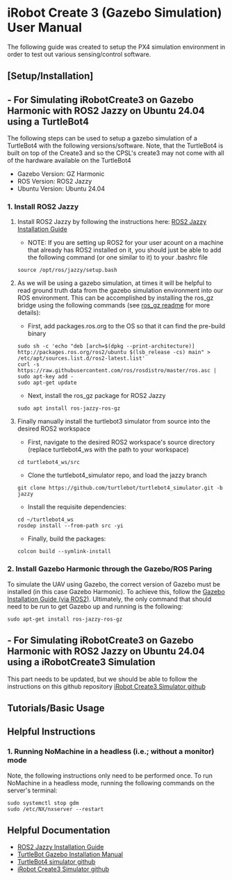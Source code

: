 # iRobot Create 3 (Gazebo Simulation) User Manual

The following guide was created to setup the PX4 simulation environment in order to test out various sensing/control software.

## [Setup/Installation] 

## - For Simulating iRobotCreate3 on Gazebo Harmonic with ROS2 Jazzy on Ubuntu 24.04 using a TurtleBot4

The following steps can be used to setup a gazebo simulation of a TurtleBot4 with the following versions/software. Note, that the TurtleBot4 is built on top of the Create3 and so the CPSL's create3 may not come with all of the hardware available on the TurtleBot4

- Gazebo Version: GZ Harmonic
- ROS Version: ROS2 Jazzy
- Ubuntu Version: Ubuntu 24.04

### 1. Install ROS2 Jazzy
1. Install ROS2 Jazzy by following the instructions here: [ROS2 Jazzy Installation Guide](https://docs.ros.org/en/jazzy/Installation/Ubuntu-Install-Debs.html)
    - NOTE: If you are setting up ROS2 for your user acount on a machine that already has ROS2 installed on it, you should just be able to add the following command (or one similar to it) to your .bashrc file
    ```
    source /opt/ros/jazzy/setup.bash 
    ```

2. As we will be using a gazebo simulation, at times it will be helpful to read ground truth data from the gazebo simulation environment into our ROS environment. This can be accomplished by installing the ros_gz bridge using the following commands (see [ros_gz readme](https://github.com/gazebosim/ros_gz/tree/jazzy) for more details):
    - First, add packages.ros.org to the OS so that it can find the pre-build binary
    ```
    sudo sh -c 'echo "deb [arch=$(dpkg --print-architecture)] http://packages.ros.org/ros2/ubuntu $(lsb_release -cs) main" > /etc/apt/sources.list.d/ros2-latest.list'
    curl -s https://raw.githubusercontent.com/ros/rosdistro/master/ros.asc | sudo apt-key add -
    sudo apt-get update
    ```
    - Next, install the ros_gz package for ROS2 Jazzy
    ```
    sudo apt install ros-jazzy-ros-gz
    ```
3. Finally manually install the turtlebot3 simulator from source into the desired ROS2 workspace
    - First, navigate to the desired ROS2 workspace's source directory (replace turtlebot4_ws with the path to your workspace)
    ```
    cd turtlebot4_ws/src
    ```
    - Clone the turtlebot4_simulator repo, and load the jazzy branch
    ```
    git clone https://github.com/turtlebot/turtlebot4_simulator.git -b jazzy
    ```
    - Install the requisite dependencies:
    ```
    cd ~/turtlebot4_ws
    rosdep install --from-path src -yi
    ```
    - Finally, build the packages:
    ```
    colcon build --symlink-install
    ```

### 2. Install Gazebo Harmonic through the Gazebo/ROS Paring
To simulate the UAV using Gazebo, the correct version of Gazebo must be installed (in this case Gazebo Harmonic). To achieve this, follow the [Gazebo Installation Guide (via ROS2)](https://gazebosim.org/docs/latest/ros_installation/). Ultimately, the only command that should need to be run to get Gazebo up and running is the following:
```
sudo apt-get install ros-jazzy-ros-gz
```

## - For Simulating iRobotCreate3 on Gazebo Harmonic with ROS2 Jazzy on Ubuntu 24.04 using a iRobotCreate3 Simulation

This part needs to be updated, but we should be able to follow the instructions on this github repository [iRobot Create3 Simulator github](https://github.com/iRobotEducation/create3_sim/tree/jazzy)

## Tutorials/Basic Usage


## Helpful Instructions

### 1. Running NoMachine in a headless (i.e.; without a monitor) mode
Note, the following instructions only need to be performed once. To run NoMachine in a headless mode, running the following commands on the server's terminal:
```
sudo systemctl stop gdm
sudo /etc/NX/nxserver --restart
```
## Helpful Documentation
- [ROS2 Jazzy Installation Guide](https://docs.ros.org/en/jazzy/Installation/Ubuntu-Install-Debs.html)
- [TurtleBot Gazebo Installation Manual](https://turtlebot.github.io/turtlebot4-user-manual/software/turtlebot4_simulator.html#source-installation)
- [TurtleBot4 simulator github](https://github.com/turtlebot/turtlebot4_simulator/tree/jazzy)
- [iRobot Create3 Simulator github](https://github.com/iRobotEducation/create3_sim/tree/jazzy)